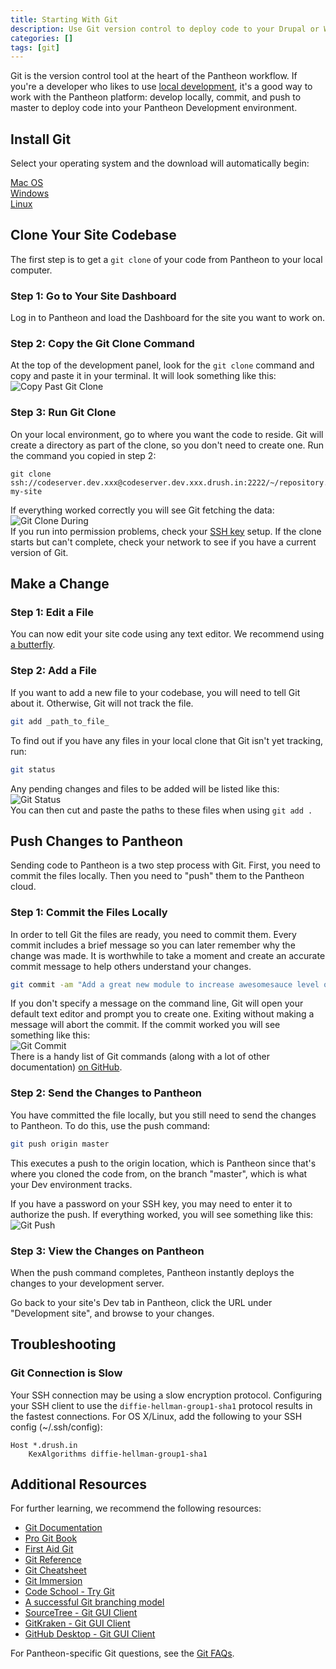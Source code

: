 ```yaml
---
title: Starting With Git
description: Use Git version control to deploy code to your Drupal or WordPress site's development environment.
categories: []
tags: [git]
---
```

Git is the version control tool at the heart of the Pantheon workflow. If you're a developer who likes to use [local development](/docs), it's a good way to work with the Pantheon platform: develop locally, commit, and push to master to deploy code into your Pantheon Development environment.

## Install Git

Select your operating system and the download will automatically begin:

[Mac OS](http://git-scm.com/download/mac)  
[Windows](http://git-scm.com/download/win)  
[Linux](https://git-scm.com/download/linux)  

## Clone Your Site Codebase

The first step is to get a `git clone` of your code from Pantheon to your local computer.

### Step 1: Go to Your Site Dashboard

Log in to Pantheon and load the Dashboard for the site you want to work on.

### Step 2: Copy the Git Clone Command

At the top of the development panel, look for the `git clone` command and copy and paste it in your terminal. It will look something like this:<br />
![Copy Past Git Clone](/docs/assets/images/dashboard/git-string.png)<br />

### Step 3: Run Git Clone

On your local environment, go to where you want the code to reside. Git will create a directory as part of the clone, so you don't need to create one. Run the command you copied in step 2:

```nohighlight
git clone ssh://codeserver.dev.xxx@codeserver.dev.xxx.drush.in:2222/~/repository.git my-site
```
If everything worked correctly you will see Git fetching the data:<br />
![Git Clone During](/docs/assets/images/git_clone.png)<br />
If you run into permission problems, check your [SSH key](/docs/ssh-keys/) setup. If the clone starts but can't complete, check your network to see if you have a current version of Git.

## Make a Change

### Step 1: Edit a File

You can now edit your site code using any text editor. We recommend using [a butterfly](http://xkcd.com/378/).

### Step 2: Add a File

If you want to add a new file to your codebase, you will need to tell Git about it. Otherwise, Git will not track the file.

```bash
git add _path_to_file_
```
To find out if you have any files in your local clone that Git isn't yet tracking, run:
```bash
git status
```
Any pending changes and files to be added will be listed like this:<br />
![Git Status](/docs/assets/images/git_status.png)<br />
You can then cut and paste the paths to these files when using `git add .`

## Push Changes to Pantheon

Sending code to Pantheon is a two step process with Git. First, you need to commit the files locally. Then you need to "push" them to the Pantheon cloud.

### Step 1: Commit the Files Locally

In order to tell Git the files are ready, you need to commit them. Every commit includes a brief message so you can later remember why the change was made. It is worthwhile to take a moment and create an accurate commit message to help others understand your changes.

```bash
git commit -am "Add a great new module to increase awesomesauce level of my Drupal site."
```
If you don't specify a message on the command line, Git will open your default text editor and prompt you to create one. Exiting without making a message will abort the commit. If the commit worked you will see something like this:<br />
![Git Commit](/docs/assets/images/git_commit.png)<br />
There is a handy list of Git commands (along with a lot of other documentation) [on GitHub](https://github.com/AlexZeitler/gitcheatsheet/blob/master/gitcheatsheet.pdf).

### Step 2: Send the Changes to Pantheon

You have committed the file locally, but you still need to send the changes to Pantheon. To do this, use the push command:

```bash
git push origin master
```
This executes a push to the origin location, which is Pantheon since that's where you cloned the code from, on the branch "master", which is what your Dev environment tracks.

If you have a password on your SSH key, you may need to enter it to authorize the push. If everything worked, you will see something like this:<br />
![Git Push](/docs/assets/images/gitpush.png)

### Step 3: View the Changes on Pantheon

When the push command completes, Pantheon instantly deploys the changes to your development server.

Go back to your site's Dev tab in Pantheon, click the URL under "Development site", and browse to your changes.

## Troubleshooting

### Git Connection is Slow

Your SSH connection may be using a slow encryption protocol. Configuring your SSH client to use the `diffie-hellman-group1-sha1` protocol results in the fastest connections. For OS X/Linux, add the following to your SSH config (~/.ssh/config):

    Host *.drush.in
        KexAlgorithms diffie-hellman-group1-sha1

## Additional Resources

For further learning, we recommend the following resources:

- [Git Documentation](http://git-scm.com/documentation)
- [Pro Git Book](http://git-scm.com/book)
- [First Aid Git](http://firstaidgit.io/#/)
- [Git Reference](http://gitref.org/)
- [Git Cheatsheet](http://ndpsoftware.com/git-cheatsheet.html)
- [Git Immersion](http://gitimmersion.com/)
- [Code School - Try Git](http://try.github.io/levels/1/challenges/1)
- [A successful Git branching model](http://nvie.com/posts/a-successful-git-branching-model/)
- [SourceTree - Git GUI Client](http://www.sourcetreeapp.com/)
- [GitKraken - Git GUI Client](https://www.gitkraken.com/)
- [GitHub Desktop - Git GUI Client](https://desktop.github.com/)

For Pantheon-specific Git questions, see the [Git FAQs](/docs/git-faq/).
